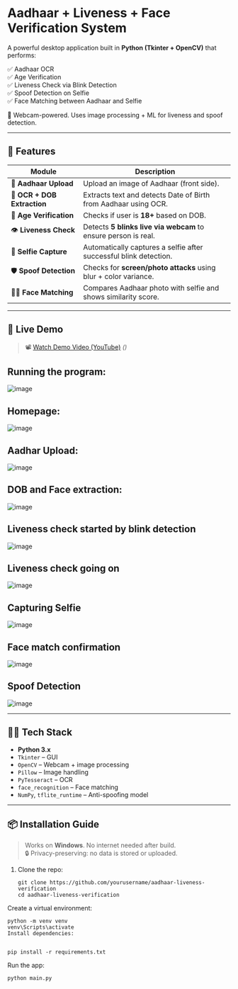 # Aadhaar + Liveness + Face Verification System

A powerful desktop application built in **Python (Tkinter + OpenCV)** that performs:

✅ Aadhaar OCR  
✅ Age Verification  
✅ Liveness Check via Blink Detection  
✅ Spoof Detection on Selfie  
✅ Face Matching between Aadhaar and Selfie

 🎥 Webcam-powered. Uses image processing + ML for liveness and spoof detection.

---

## 🚀 Features

| Module | Description |
|--------|-------------|
| 🧾 **Aadhaar Upload** | Upload an image of Aadhaar (front side). |
| 🧠 **OCR + DOB Extraction** | Extracts text and detects Date of Birth from Aadhaar using OCR. |
| 🔞 **Age Verification** | Checks if user is **18+** based on DOB. |
| 👁️ **Liveness Check** | Detects **5 blinks live via webcam** to ensure person is real. |
| 🤳 **Selfie Capture** | Automatically captures a selfie after successful blink detection. |
| 🛡️ **Spoof Detection** | Checks for **screen/photo attacks** using blur + color variance. |
| 🧍‍♂️ **Face Matching** | Compares Aadhaar photo with selfie and shows similarity score. |

---

## 📸 Live Demo

> 📽️ [Watch Demo Video (YouTube)](https://example.com) *()*  
## Running the program:
![image](https://github.com/user-attachments/assets/eb41dee8-980b-4f8e-b1d1-3836c5dd1807)
## Homepage:
![image](https://github.com/user-attachments/assets/1f786171-b594-4726-800a-271032db5858)
## Aadhar Upload:
![image](https://github.com/user-attachments/assets/6b59ae70-aff1-474b-985f-3ccb6cead948)
## DOB and Face extraction:
![image](https://github.com/user-attachments/assets/95775b79-18e2-49a1-b0f3-c04a28218f6f)

## Liveness check started by blink detection
![image](https://github.com/user-attachments/assets/56b0625b-c5bd-456e-9d80-5d74d745da66)
## Liveness check going on

![image](https://github.com/user-attachments/assets/88c53d2f-8492-4d08-a9df-4a3061f5a166)
## Capturing Selfie
![image](https://github.com/user-attachments/assets/51152ec1-f078-49f1-a096-b2cacdb24169)
## Face match confirmation
![image](https://github.com/user-attachments/assets/4b54f697-415e-46af-acc0-701f885696c2)
## Spoof Detection 
![image](https://github.com/user-attachments/assets/ab299945-7a90-4973-a52c-efc8e3000606)



---

## 🧑‍💻 Tech Stack

- **Python 3.x**
- `Tkinter` – GUI
- `OpenCV` – Webcam + image processing
- `Pillow` – Image handling
- `PyTesseract` – OCR
- `face_recognition` – Face matching
- `NumPy`, `tflite_runtime` – Anti-spoofing model

---

## 📦 Installation Guide

> Works on **Windows**. No internet needed after build.  
> 🔒 Privacy-preserving: no data is stored or uploaded.



1. Clone the repo:

       git clone https://github.com/yourusername/aadhaar-liveness-verification
       cd aadhaar-liveness-verification
Create a virtual environment:


    python -m venv venv
    venv\Scripts\activate
    Install dependencies:


    pip install -r requirements.txt
Run the app:


    python main.py

